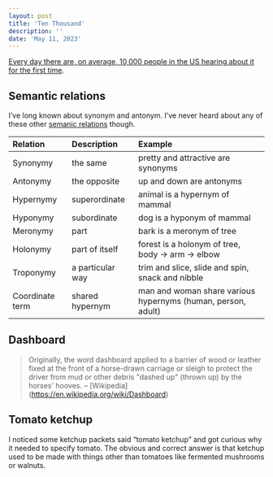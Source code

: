```yaml
---
layout: post
title: 'Ten Thousand'
description: ''
date: 'May 11, 2023'
---
```


[Every day there are, on average, 10,000 people in the US hearing about it for the first time](https://xkcd.com/1053/).

## Semantic relations

I’ve long known about synonym and antonym. I’ve never heard about any of these other [semanic relations](https://en.wiktionary.org/wiki/Wiktionary:Semantic_relations) though.

| Relation        | Description      | Example                                                      |
|:----------------|:-----------------|:-------------------------------------------------------------|
| Synonymy        | the same         | pretty and attractive are synonyms                           |
| Antonymy        | the opposite     | up and down are antonyms                                     |
| Hypernymy       | superordinate    | animal is a hypernym of mammal                               |
| Hyponymy        | subordinate      | dog is a hyponym of mammal                                   |
| Meronymy        | part             | bark is a meronym of tree                                    |
| Holonymy        | part of itself   | forest is a holonym of tree, body → arm → elbow              |
| Troponymy       | a particular way | trim and slice, slide and spin, snack and nibble             |
| Coordinate term | shared hypernym  | man and woman share various hypernyms (human, person, adult) |


## Dashboard

> Originally, the word dashboard applied to a barrier of wood or leather fixed at the front of a horse-drawn carriage or sleigh to protect the driver from mud or other debris "dashed up" (thrown up) by the horses' hooves.
> – [Wikipedia] (https://en.wikipedia.org/wiki/Dashboard)

## Tomato ketchup

I noticed some ketchup packets said “tomato ketchup” and got curious why it needed to specify tomato. The obvious and correct answer is that ketchup used to be made with things other than tomatoes like fermented mushrooms or walnuts.
